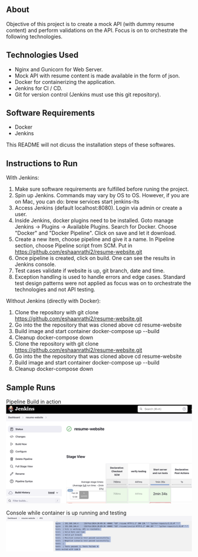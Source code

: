 ## About
Objective of this project is to create a mock API (with dummy resume content) and perform validations on the API. Focus is on to orchestrate the following technologies.
<!-- Instructions to Run to get started with in on your machine. -->

## Technologies Used
- Nginx and Gunicorn for Web Server.
- Mock API with resume content is made available in the form of json.
- Docker for containerizing the application.
- Jenkins for CI / CD.
- Git for version control (Jenkins must use this git repository).

## Software Requirements
- Docker
- Jenkins


This README will not dicuss the installation steps of these softwares.

## Instructions to Run
With Jenkins:
1.  Make sure software requirements are fulfilled before runing the project.
2.  Spin up Jenkins. Commands may vary by OS to OS. However, if you are on Mac, you can do:
    brew services start jenkins-lts
3.  Access Jenkins (default localhost:8080). Login via admin or create a user.
4.  Inside Jenkins, docker plugins need to be installed.
    Goto manage Jenkins -> Plugins -> Available Plugins.
    Search for Docker. Choose "Docker" and "Docker Pipeline".
    Click on save and let it download.
5.  Create a new item, choose pipeline and give it a name. In Pipeline section, choose Pipeline script from SCM. Put in https://github.com/eshaanrathi2/resume-website.git
6.  Once pipeline is created, click on build. One can see the results in Jenkins console.
7. Test cases validate if website is up, git branch, date and time.
8. Exception handling is used to handle errors and edge cases. Standard test design patterns were not applied as focus was on to orchestrate the technologies and not API testing.

Without Jenkins (directly with Docker):
1. Clone the repository with
    git clone https://github.com/eshaanrathi2/resume-website.git
2. Go into the the repository that was cloned above
    cd resume-website
2. Build image and start container
    docker-compose up --build
3. Cleanup
    docker-compose down
1. Clone the repository with
    git clone https://github.com/eshaanrathi2/resume-website.git
2. Go into the the repository that was cloned above
    cd resume-website
2. Build image and start container
    docker-compose up --build
3. Cleanup
    docker-compose down

## Sample Runs
Pipeline Build in action
<img src="assets/build-snapshot.png" width="600">
<!-- ![Pipeline Build in action](assets/build-snapshot.png) -->

Console while container is up running and testing
<img src="assets/instance.png" width="600">
<!-- ![Console while container is up running and testing](assets/instance.png) -->




<!-- - To build image and start the containers:
    docker-compose up --build

- To stop the application and remove containers:
    docker-compose down

- TO start Jenkins:
    cd jenkins-config
    docker build -t jenkins-image .


    docker run -d \
    -p 8080:8080 \
    -v jenkins_home:/var/lib/jenkins \  # Adjust the volume path if needed
    -v /var/run/docker.sock:/var/run/docker.sock \  # Optional: adjust based on your needs
    my-jenkins-image


    docker run -p 8080:8080 -p 50000:50000 -v jenkins_home:/var/jenkins_home jenkins/jenkins:lts-jdk11

    docker run -p 8080:8080 -p 50000:50000 -v jenkins_home:/var/jenkins_home jenkins/jenkins:lts-jdk11 -->

<!-- # resume-website
Run the commands to build and run the Docker image:
$ docker build -t httpd_1 .
$ docker run -dit --name my-running-app -p 80:80 httpd_1 -->

<!-- docker run -it --rm --cpus 4 --memory 3G -v  -->


<!-- docker-compose build --no-cache
docker-compose up -d 
docker-compose down -->


<!-- Build and run together:
docker-compose up --build -->
